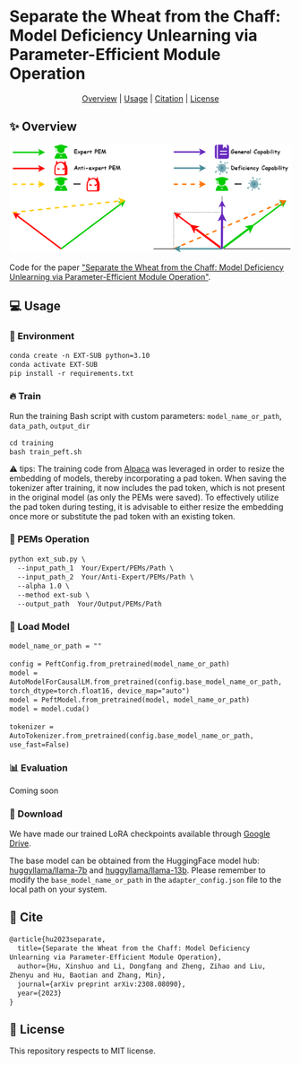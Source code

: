 # Separate the Wheat from the Chaff: Model Deficiency Unlearning via Parameter-Efficient Module Operation

<div align="center">

 [Overview](https://github.com/JeanMaunior/Ext-Sub#sparkles-overview) | [Usage](https://github.com/JeanMaunior/Ext-Sub#rotating_light-usage) | [Citation](https://github.com/JeanMaunior/Ext-Sub#cite) | [License](https://github.com/JeanMaunior/Ext-Sub#license)

</div>

## :sparkles: Overview

<p align="center">
  <img src="figure/ext-sub.png" width="650"/>
</p>

Code for the paper ["Separate the Wheat from the Chaff: Model Deficiency Unlearning via Parameter-Efficient Module Operation"](https://arxiv.org/abs/2308.08090).

## :computer: Usage

### :rainbow: Environment

```
conda create -n EXT-SUB python=3.10
conda activate EXT-SUB
pip install -r requirements.txt
```

### :fire: Train

Run the training Bash script with custom parameters: `model_name_or_path`, `data_path`, `output_dir`

```
cd training
bash train_peft.sh
```

⚠️ tips: The training code from [Alpaca](https://github.com/tatsu-lab/stanford_alpaca) was leveraged in order to resize the embedding of models, thereby incorporating a pad token. When saving the tokenizer after training, it now includes the pad token, which is not present in the original model (as only the PEMs were saved). To effectively utilize the pad token during testing, it is advisable to either resize the embedding once more or substitute the pad token with an existing token.

### :hammer: PEMs Operation

```
python ext_sub.py \
  --input_path_1  Your/Expert/PEMs/Path \
  --input_path_2  Your/Anti-Expert/PEMs/Path \
  --alpha 1.0 \
  --method ext-sub \
  --output_path  Your/Output/PEMs/Path
```

### :rocket: Load Model

```
model_name_or_path = ""

config = PeftConfig.from_pretrained(model_name_or_path)
model = AutoModelForCausalLM.from_pretrained(config.base_model_name_or_path, torch_dtype=torch.float16, device_map="auto")
model = PeftModel.from_pretrained(model, model_name_or_path)
model = model.cuda()

tokenizer = AutoTokenizer.from_pretrained(config.base_model_name_or_path, use_fast=False)
```

### :bar_chart: Evaluation

Coming soon

### :file_folder: Download

We have made our trained LoRA checkpoints available through [Google Drive](https://drive.google.com/drive/folders/13XhqHvLiTfwnrUZdSrQyGPZPh4iYXd-3?usp=sharing).

The base model can be obtained from the HuggingFace model hub: [huggyllama/llama-7b](https://huggingface.co/huggyllama/llama-7b) and [huggyllama/llama-13b](https://huggingface.co/huggyllama/llama-13b).
Please remember to modify the `base_model_name_or_path` in the `adapter_config.json` file to the local path on your system.

## :link: Cite

```
@article{hu2023separate,
  title={Separate the Wheat from the Chaff: Model Deficiency Unlearning via Parameter-Efficient Module Operation},
  author={Hu, Xinshuo and Li, Dongfang and Zheng, Zihao and Liu, Zhenyu and Hu, Baotian and Zhang, Min},
  journal={arXiv preprint arXiv:2308.08090},
  year={2023}
}
```

## :scroll: License

This repository respects to MIT license.